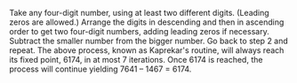 Take any four-digit number, using at least two different digits. (Leading zeros are allowed.)
Arrange the digits in descending and then in ascending order to get two four-digit numbers, adding leading zeros if necessary.
Subtract the smaller number from the bigger number.
Go back to step 2 and repeat. The above process, known as Kaprekar's routine, will always reach its fixed point, 6174, in at most 7 iterations. Once 6174 is reached, the process will continue yielding 7641 – 1467 = 6174.
